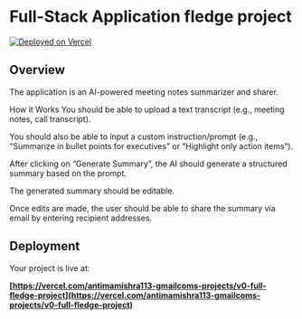 # Full-Stack Application fledge project

[![Deployed on Vercel](https://img.shields.io/badge/Deployed%20on-Vercel-black?style=for-the-badge&logo=vercel)](https://vercel.com/antimamishra113-gmailcoms-projects/v0-full-fledge-project)

## Overview

The application is an AI-powered meeting notes summarizer and sharer.

How it Works
You should be able to upload a text transcript (e.g., meeting notes, call transcript).


You should also be able to input a custom instruction/prompt (e.g., “Summarize in bullet points for executives” or “Highlight only action items”).


After clicking on “Generate Summary”, the AI should generate a structured summary based on the prompt.


The generated summary should be editable.


Once edits are made, the user should be able to share the summary via email by entering recipient addresses.



## Deployment

Your project is live at:

**[https://vercel.com/antimamishra113-gmailcoms-projects/v0-full-fledge-project](https://vercel.com/antimamishra113-gmailcoms-projects/v0-full-fledge-project)**
